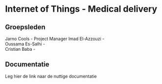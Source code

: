 # Internet of Things - Medical delivery

## Groepsleden

Jarno Cools - Project Manager 
Imad El-Azzouzi -  
Oussama Es-Salhi -  
Cristian Baba -

## Documentatie

Leg hier de link naar de nuttige documentatie
